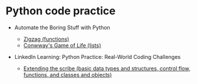 # Python code practice

- Automate the Boring Stuff with Python
  - [Zigzag (functions)](zigzag.py)
  - [Conwway's Game of Life (lists)](conway.py) 

- LinkedIn Learning: Python Practice: Real-World Coding Challenges
  - [Extending the scribe (basic data types and structures, control flow, functions, and classes and objects) ](extending_the_scribe.py)

